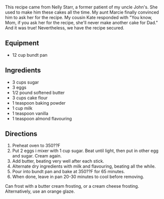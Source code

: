 <div id="wikitext">

This recipe came from Nelly Starr, a former patient of my uncle John's.
She used to make him these cakes all the time. My aunt Marcie finally
convinced him to ask her for the recipe. My cousin Kate responded with
"You know, Mom, if you ask her for the recipe, she'll never make another
cake for Dad." And it was true! Nevertheless, we have the recipe
secured.

<div class="vspace">

</div>

Equipment
---------

-   12 cup bundt pan

<div class="vspace">

</div>

Ingredients
-----------

-   3 cups sugar
-   3 eggs
-   1/2 pound softened butter
-   3 cups cake flour
-   1 teaspoon baking powder
-   1 cup milk
-   1 teaspoon vanilla
-   1 teaspoon almond flavouring

<div class="vspace">

</div>

Directions
----------

1.  Preheat oven to 350??F
2.  Put 2 eggs i mixer with 1 cup sugar. Beat until light, then put in
    other egg and sugar. Cream again.
3.  Add butter, beating very well after each stick.
4.  Alternate dry ingredients with milk and flavouring, beating all the
    while.
5.  Pour into bundt pan and bake at 350??F for 65 minutes.
6.  When done, leave in pan 20-30 minutes to cool before removing.

Can frost with a butter cream frosting, or a cream cheese frosting.
Alternatively, use an orange glaze.

<div class="vspace">

</div>

</div>
